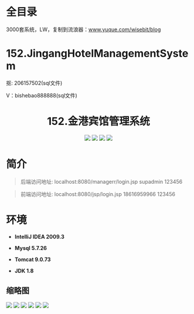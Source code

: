 # 全目录

3000套系统，LW，复制到流浪器：www.yuque.com/wisebit/blog
# 152.JingangHotelManagementSystem

<p>抠: 206157502(sql文件)</p>
<p>V：bishebao888888(sql文件)</p>

<p><h1 align="center">152.金港宾馆管理系统</h1></p>


<p align="center">
	<img src="https://img.shields.io/badge/jdk-1.8-orange.svg"/>
    <img src="https://img.shields.io/badge/spring-5.x-lightgrey.svg"/>
    <img src="https://img.shields.io/badge/springmvc-3.x-blue.svg"/>
    <img src="https://img.shields.io/badge/mybatis-5.x-yellow.svg"/>
</p>

# 简介
>
> 

>后端访问地址: localhost:8080/managerr/login.jsp
> supadmin  123456

>前端访问地址: localhost:8080/jsp/login.jsp
> 18616959966 123456

# 环境

- <b>IntelliJ IDEA 2009.3</b>

- <b>Mysql 5.7.26</b>

- <b>Tomcat 9.0.73</b>

- <b>JDK 1.8</b>




## 缩略图


![](https://bitwise.oss-cn-heyuan.aliyuncs.com/2024/9/10/e11d4991-c2a9-49b4-8e46-f9c41fad3497.png)
![](https://bitwise.oss-cn-heyuan.aliyuncs.com/2024/9/10/c2af380e-79ba-4389-891d-55b2a3c0e95d.png)
![](https://bitwise.oss-cn-heyuan.aliyuncs.com/2024/9/10/9e1cd3ec-211a-46ec-b775-d17d0bebcb95.png)
![](https://bitwise.oss-cn-heyuan.aliyuncs.com/2024/9/10/3c6500c9-b357-4a0f-842a-082c197033a1.png)
![](https://bitwise.oss-cn-heyuan.aliyuncs.com/2024/9/10/39c42b43-8892-4cd8-a830-483457ad2520.png)
![](https://bitwise.oss-cn-heyuan.aliyuncs.com/2024/9/10/3ed25103-45cf-432b-9600-60a523189c63.png)



